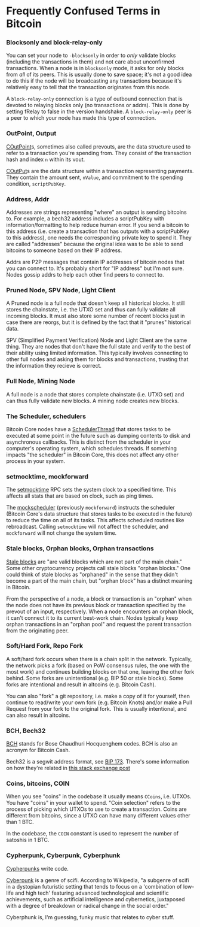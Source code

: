 # Frequently Confused Terms in Bitcoin

### Blocksonly and block-relay-only

You can set your node to `-blocksonly` in order to _only_ validate blocks (including the
transactions in them) and not care about unconfirmed transactions.  When a node is in `blocksonly`
mode, it asks for only blocks from _all_ of its peers.  This is usually done to save space; it's not
a good idea to do this if the node will be broadcasting any transactions because it's relatively
easy to tell that the transaction originates from this node.

A `block-relay-only` connection is a type of outbound connection that is devoted to relaying blocks
only (no transactions or addrs).  This is done by setting fRelay to false in the version handshake.
A `block-relay-only` peer is a peer to which your node has made this type of connection.

### OutPoint, Output

[COutPoint](https://doxygen.bitcoincore.org/class_c_out_point.html)s, sometimes also called
prevouts, are the data structure used to refer to a transaction you're spending from. They consist of
the transaction hash and index `n` within its vout.

[COutPut](https://doxygen.bitcoincore.org/class_c_output.html)s are the data structure within a
transaction representing payments. They contain the amount sent, `nValue`, and commitment to the
spending condition, `scriptPubKey`.

### Address, Addr

Addresses are strings representing "where" an output is sending bitcoins to. For example, a bech32
address includes a scriptPubKey with information/formatting to help reduce human error. If you send
a bitcoin to this address (i.e. create a transaction that has outputs with a scriptPubKey to this
address), one needs the corresponding private key to spend it. They are called "addresses" because
the original idea was to be able to send bitcoins to someone based on their IP address.

Addrs are P2P messages that contain IP addresses of bitcoin nodes that you can connect to.
It's probably short for "IP address" but I'm not sure.
Nodes gossip addrs to help each other find peers to connect to.

### Pruned Node, SPV Node, Light Client

A Pruned node is a full node that doesn't keep all historical blocks.  It still stores the
chainstate, i.e. the UTXO set and thus can fully validate all incoming blocks.  It must also store
some number of recent blocks just in case there are reorgs, but it is defined by the fact that it
"prunes" historical data.

SPV (Simplified Payment Verification) Node and Light Client are the same thing.  They are nodes that
don't have the full state and verify to the best of their ability using limited information.  This
typically involves connecting to other full nodes and asking them for blocks and transactions,
trusting that the information they recieve is correct.

### Full Node, Mining Node

A full node is a node that stores complete chainstate (i.e. UTXO set) and can thus fully validate new blocks.
A mining node creates new blocks.

### The Scheduler, schedulers

Bitcoin Core nodes have a [SchedulerThread](https://doxygen.bitcoincore.org/class_c_scheduler.html#a14d2800815da93577858ea078aed1fba) that stores tasks to be executed at some point in the future such as dumping contents to disk and asynchronous callbacks.
This is distinct from the scheduler in your computer's operating system, which schedules threads.
If something impacts "the scheduler" in Bitcoin Core, this does not affect any other process in your system.

### setmocktime, mockforward

The [setmocktime](https://github.com/bitcoin/bitcoin/blob/3b6d1b61d31674e033e821046baa95c66dedf623/src/rpc/misc.cpp#L360) RPC sets the system clock to a specified time.
This affects all stats that are based on clock, such as ping times.

The [mockscheduler](https://github.com/bitcoin/bitcoin/blob/3b6d1b61d31674e033e821046baa95c66dedf623/src/rpc/misc.cpp#L397) (previously `mockforward`) instructs the scheduler (Bitcoin Core's data structure that stores tasks to be executed in the future) to reduce the time on all of its tasks.
This affects scheduled routines like rebroadcast.
Calling `setmocktime` will not affect the scheduler, and `mockforward` will not change the system time.

### Stale blocks, Orphan blocks, Orphan transactions

[Stale blocks](https://bitcoin.stackexchange.com/questions/5859/what-are-orphaned-and-stale-blocks/)
are "are valid blocks which are not part of the main chain." Some other cryptocurrency projects call
stale blocks "orphan blocks." One could think of stale blocks as "orphaned" in the sense that they
didn't become a part of the main chain, but "orphan block" has a distinct meaning in Bitcoin.

From the perspective of a node, a block or transaction is an "orphan" when the node does not have
its previous block or transaction specified by the prevout of an input, respectively. When a node
encounters an orphan block, it can't connect it to its current best-work chain. Nodes typically keep
orphan transactions in an "orphan pool" and request the parent transaction from the originating
peer.

### Soft/Hard Fork, Repo Fork

A soft/hard fork occurs when there is a chain split in the network. Typically, the network picks a
fork (based on PoW consensus rules, the one with the most work) and continues building blocks on
that one, leaving the other fork behind. Some forks are unintentional (e.g. BIP 50 or stale
blocks). Some forks are intentional and result in altcoins (e.g. Bitcoin Cash).

You can also "fork" a git repository, i.e. make a copy of it for yourself, then continue to
read/write your own fork (e.g. Bitcoin Knots) and/or make a Pull Request from your fork to the
original fork. This is usually intentional, and can also result in altcoins.

### BCH, Bech32

[BCH](https://en.wikipedia.org/wiki/BCH_code) stands for Bose Chaudhuri Hocquenghem codes.
BCH is also an acronym for Bitcoin Cash.

Bech32 is a segwit address format, see [BIP 173](https://github.com/bitcoin/bips/blob/master/bip-0173.mediawiki).
There's some information on how they're related in [this stack exchange post](https://bitcoin.stackexchange.com/questions/74573/how-is-bech32-based-on-bch-codes)

### Coins, bitcoins, COIN

When you see "coins" in the codebase it usually means `CCoins`, i.e. UTXOs.  You have "coins" in
your wallet to spend. "Coin selection" refers to the process of picking which UTXOs to use to create
a transaction. Coins are different from bitcoins, since a UTXO can have many different values other
than 1 BTC.

In the codebase, the `COIN` constant is used to represent the number of satoshis in 1 BTC.

### Cypherpunk, Cyberpunk, Cyberphunk

[Cypherpunks](https://www.activism.net/cypherpunk/manifesto.html) write code.

[Cyberpunk](https://en.wikipedia.org/wiki/Cyberpunk) is a genre of scifi. According to Wikipedia, "a
subgenre of scifi in a dystopian futuristic setting that tends to focus on a 'combination of
low-life and high tech' featuring advanced technological and scientific achievements, such as
artificial intelligence and cybernetics, juxtaposed with a degree of breakdown or radical change in
the social order."

Cyberphunk is, I'm guessing, funky music that relates to cyber stuff.
